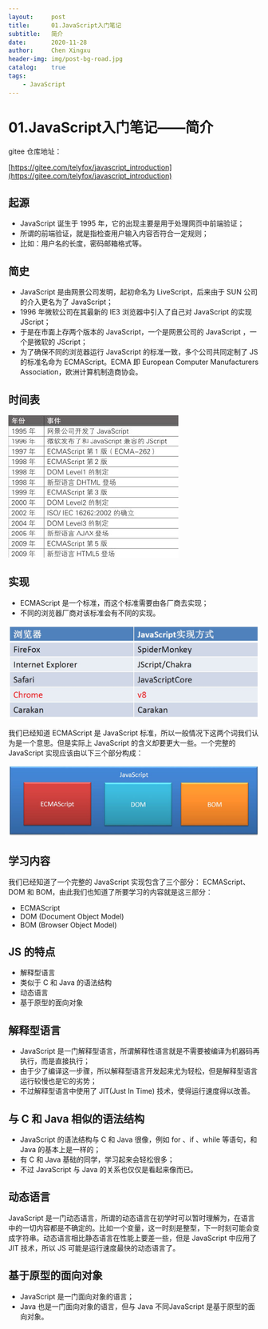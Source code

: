 ```yaml
---
layout:     post
title:      01.JavaScript入门笔记
subtitle:   简介
date:       2020-11-28
author:     Chen Xingxu
header-img: img/post-bg-road.jpg
catalog:    true
tags:
    - JavaScript
---
```

# 01.JavaScript入门笔记——简介

gitee 仓库地址：

[https://gitee.com/telyfox/javascript_introduction](https://gitee.com/telyfox/javascript_introduction)

## 起源

- JavaScript 诞生于 1995 年，它的出现主要是用于处理网页中前端验证；
- 所谓的前端验证，就是指检查用户输入内容否符合一定规则；
- 比如：用户名的长度，密码邮箱格式等。

## 简史

- JavaScript 是由网景公司发明，起初命名为 LiveScript，后来由于 SUN 公司的介入更名为了 JavaScript；
- 1996 年微软公司在其最新的 IE3 浏览器中引入了自己对 JavaScript 的实现 JScript；
- 于是在市面上存两个版本的 JavaScript，一个是网景公司的 JavaScript ，一个是微软的 JScript；
- 为了确保不同的浏览器运行 JavaScript 的标准一致，多个公司共同定制了 JS 的标准名命为 ECMAScript。ECMA 即 European Computer Manufacturers Association，欧洲计算机制造商协会。

## 时间表

![](/img-post/2020-11-28-javascript/01-01.jpg)

## 实现

- ECMAScript 是一个标准，而这个标准需要由各厂商去实现；
- 不同的浏览器厂商对该标准会有不同的实现。

![](/img-post/2020-11-28-javascript/01-02.jpg)

我们已经知道 ECMAScript 是 JavaScript 标准，所以一般情况下这两个词我们认为是一个意思。但是实际上 JavaScript 的含义却要更大一些。一个完整的 JavaScript 实现应该由以下三个部分构成：

![](/img-post/2020-11-28-javascript/01-03.jpg)

## 学习内容

我们已经知道了一个完整的 JavaScript 实现包含了三个部分： ECMAScript、DOM 和 BOM，由此我们也知道了所要学习的内容就是这三部分：

- ECMAScript
- DOM (Document Object Model)
- BOM (Browser Object Model)

## JS 的特点

- 解释型语言
- 类似于 C 和 Java 的语法结构
- 动态语言
- 基于原型的面向对象

## 解释型语言

- JavaScript 是一门解释型语言，所谓解释性语言就是不需要被编译为机器码再执行，而是直接执行；
- 由于少了编译这一步骤，所以解释型语言开发起来尤为轻松，但是解释型语言运行较慢也是它的劣势；
- 不过解释型语言中使用了 JIT(Just In Time) 技术，使得运行速度得以改善。

## 与 C 和 Java 相似的语法结构

- JavaScript 的语法结构与 C 和 Java 很像，例如 for 、if 、while 等语句，和 Java 的基本上是一样的；
- 有 C 和 Java 基础的同学，学习起来会轻松很多；
- 不过 JavaScript 与 Java 的关系也仅仅是看起来像而已。

## 动态语言

JavaScript 是一门动态语言，所谓的动态语言在初学时可以暂时理解为，在语言中的一切内容都是不确定的。比如一个变量，这一时刻是整型，下一时刻可能会变成字符串。动态语言相比静态语言在性能上要差一些，但是 JavaScript 中应用了 JIT 技术，所以 JS 可能是运行速度最快的动态语言了。

## 基于原型的面向对象

- JavaScript 是一门面向对象的语言；
- Java 也是一门面向对象的语言，但与 Java 不同JavaScript 是基于原型的面向对象。